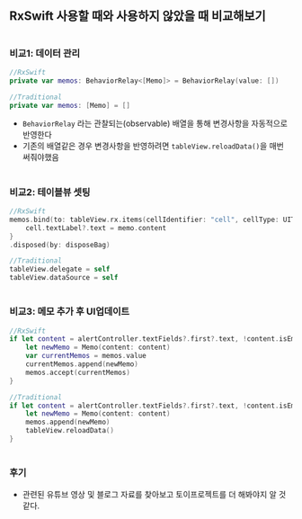 ## RxSwift 사용할 때와 사용하지 않았을 때 비교해보기

#

### 비교1: 데이터 관리
```swift
//RxSwift
private var memos: BehaviorRelay<[Memo]> = BehaviorRelay(value: [])
```
```swift
//Traditional
private var memos: [Memo] = [] 
```
- `BehaviorRelay` 라는 관찰되는(observable) 배열을 통해 변경사항을 자동적으로 반영한다
- 기존의 배열같은 경우 변경사항을 반영하려면 `tableView.reloadData()`을 매번 써줘야했음

#

### 비교2: 테이블뷰 셋팅
```swift
//RxSwift
memos.bind(to: tableView.rx.items(cellIdentifier: "cell", cellType: UITableViewCell.self)) { (row, memo, cell) in
    cell.textLabel?.text = memo.content
}
.disposed(by: disposeBag)
```
```swift
//Traditional
tableView.delegate = self
tableView.dataSource = self
```

#

 ### 비교3: 메모 추가 후 UI업데이트 
```swift
//RxSwift
if let content = alertController.textFields?.first?.text, !content.isEmpty {
    let newMemo = Memo(content: content)
    var currentMemos = memos.value
    currentMemos.append(newMemo)
    memos.accept(currentMemos)
}
```
```swift
//Traditional
if let content = alertController.textFields?.first?.text, !content.isEmpty {
    let newMemo = Memo(content: content)
    memos.append(newMemo)
    tableView.reloadData()
}
```

#

### 후기
- 관련된 유튜브 영상 및 블로그 자료를 찾아보고 토이프로젝트를 더 해봐야지 알 것 같다.
